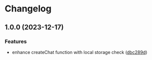# Changelog

## 1.0.0 (2023-12-17)


### Features

* enhance createChat function with local storage check ([dbc289d](https://github.com/ahmedoubadi/react-elevate-sells-connect/commit/dbc289d7e7568371393b63978f4988e8fa5c036b))
